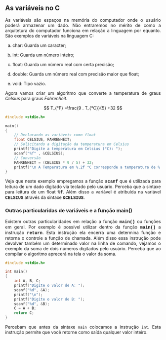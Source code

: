 <script src='https://cdnjs.cloudflare.com/ajax/libs/mathjax/2.7.4/MathJax.js?config=default'></script>

## As variáveis no C

<p align="justify">As variáveis são espaços na memória do computador onde o usuário poderá armazenar um dado. Não entraremos no mérito de como a arquitetura do computador funciona em relação a linguagem por equanto. São exemplos de variáveis na linguagem C:</p>

<ol type="a">
<li><p align="justify">char: Guarda um caracter;</p></li>
<li><p align="justify">int: Guarda um número inteiro;</p></li>
<li><p align="justify">float: Guarda um número real com certa precisão;</p></li>
<li><p align="justify">double: Guarda um número real com precisão maior que float;</p></li>
<li><p align="justify">void: Tipo vazio.</p></li>
</ol>

<p align="justify">Agora vamos criar um algoritmo que converte a temperatura de graus <i>Celsius</i> para graus <i>Fahrenheit</i>.</p>

$$ T_{°F} =\frac{9 . T_{°C}}{5} +32 $$

```C
#include <stdio.h>

main()
{
    // Declarando as variáveis como float
    float CELSIUS, FAHRENHEIT;
    // Solicitando a digitação da temperatura em Celsius
    printf("Digite a temperatura em Celsius (°C): ");
    scanf("%f" , &CELSIUS);
    // Conversão
    FAHRENHEIT = (CELSIUS * 9 / 5) + 32;
    printf("\n A Temperatura em %.2f °C corresponde a temperatura de %.2f °F\n", CELSIUS, FAHRENHEIT);
}
```

<p align="justify">Veja que neste exemplo empregamos a função <font face="Courier New"><b>scanf</b></font> que é utilizada para leitura de um dado digitado via teclado pelo usuário. Perceba que a sintaxe para leitura de um float <font face="Courier New"><b>%f</b></font>. Além disso a variável é atribuída na variável <font face="Courier New"><b>CELSIUS</b></font> através da sintaxe <font face="Courier New"><b>&CELSIUS</b></font>.</p>

### Outras particularidas de variáveis e a função main()

<p align="justify">Existem outras particularidades em relação a função <font face="Courier New"><b>main()</b></font> ou funções em geral. Por exemplo é possível utilizar dentro da função <font face="Courier New"><b>main()</b></font> a instrução <font face="Courier New"><b>return</b></font>. Esta instrução ela encerra uma determina função e retorna o controle a função de chamada. Além disso essa instrução pode devolver também um determinado valor na linha de comando, vejamos o exemplo da soma de dois números digitados pelo usuário. Perceba que ao compilar o algoritmo aprecerá na tela o valor da soma.</p>

```C
#include <stdio.h>

int main()
{
    int A, B, C;
    printf("Digite o valor de A: ");
    scanf("%d", &A);
    printf("\n");
    printf("Digite o valor de B: ");
    scanf("%d", &B);
    C = A + B;
    return C;
}
```
<p align="justify">Percebam que antes da sintaxe <code>main</code> colocamos a instrução <code>int</code>. Esta instrução permite que você retorne como saída qualquer valor inteiro.</p>

